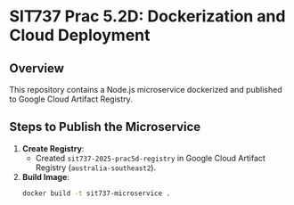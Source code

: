 # SIT737 Prac 5.2D: Dockerization and Cloud Deployment

## Overview
This repository contains a Node.js microservice dockerized and published to Google Cloud Artifact Registry.

## Steps to Publish the Microservice
1. **Create Registry**:
   - Created `sit737-2025-prac5d-registry` in Google Cloud Artifact Registry (`australia-southeast2`).
2. **Build Image**:
   ```bash
   docker build -t sit737-microservice .